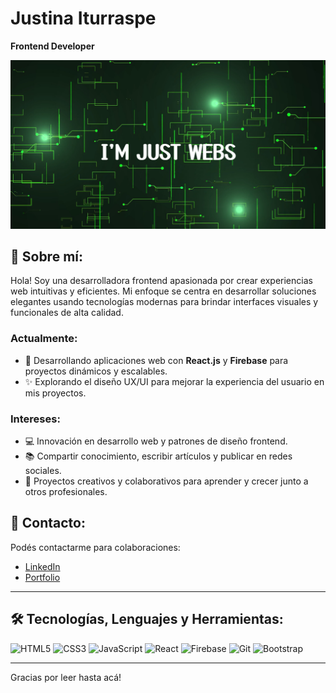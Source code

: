 # Justina Iturraspe
**Frontend Developer**

<img src='/public/imjustwebsdesktop.png'>

## 🚀 Sobre mí:
Hola! Soy una desarrolladora frontend apasionada por crear experiencias web intuitivas y eficientes. Mi enfoque se centra en desarrollar soluciones elegantes usando tecnologías modernas para brindar interfaces visuales y funcionales de alta calidad.

### Actualmente:
- 🌟 Desarrollando aplicaciones web con **React.js** y **Firebase** para proyectos dinámicos y escalables.
- ✨ Explorando el diseño UX/UI para mejorar la experiencia del usuario en mis proyectos.

### Intereses:
- 💻 Innovación en desarrollo web y patrones de diseño frontend.
- 📚 Compartir conocimiento, escribir artículos y publicar en redes sociales.
- 🎨 Proyectos creativos y colaborativos para aprender y crecer junto a otros profesionales.

## 💬 Contacto:
Podés contactarme para colaboraciones:
- [LinkedIn](https://www.linkedin.com/in/justinaiturraspe)
- [Portfolio](https://www.imjustwebs.com)
---

## 🛠️ Tecnologías, Lenguajes y Herramientas:
![HTML5](https://img.shields.io/badge/-HTML5-E34F26?style=flat&logo=html5&logoColor=white)
![CSS3](https://img.shields.io/badge/-CSS3-1572B6?style=flat&logo=css3&logoColor=white)
![JavaScript](https://img.shields.io/badge/-JavaScript-F7DF1E?style=flat&logo=javascript&logoColor=black)
![React](https://img.shields.io/badge/-React-61DAFB?style=flat&logo=react&logoColor=black)
![Firebase](https://img.shields.io/badge/-Firebase-FFCA28?style=flat&logo=firebase&logoColor=black)
![Git](https://img.shields.io/badge/-Git-F05032?style=flat&logo=git&logoColor=white)
![Bootstrap](https://img.shields.io/badge/-Bootstrap-7952B3?style=flat&logo=bootstrap&logoColor=white)


---

Gracias por leer hasta acá!